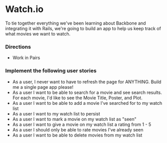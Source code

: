 # Watch.io

To tie together everything we've been learning about Backbone and integrating it with Rails, we're going to build an app to help us keep track of what movies we want to watch.

### Directions
* Work in Pairs

### Implement the following user stories
* As a user, I never want to have to refresh the page for ANYTHING. Build me a single page app please!
* As a user I want to be able to search for a movie and see search results. For each movie, I'd like to see the Movie Title, Poster, and Plot.
* As a user I want to be able to add a movie I've searched for to my watch list
* As a user I want to my watch list to persist
* As a user I want to mark a movie on my watch list as "seen"
* As a user I want to give a movie on my watch list a rating from 1 - 5
* As a user I should only be able to rate movies I've already seen
* As a user I want to be able to delete movies from my watch list

